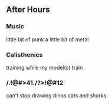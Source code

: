 ## After Hours

### Music

little bit of punk a little bit of metal

### Calisthenics

training while my model(s) train

### /.!@#>41./?>!@#12

can't stop drawing dinos cats and sharks
